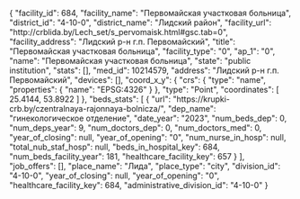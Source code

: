{
    "facility_id": 684,
    "facility_name": "Первомайская участковая больница",
    "district_id": "4-10-0",
    "district_name": "Лидский район",
    "facility_url": "http:\/\/crblida.by\/Lech_set\/s_pervomaisk.html#gsc.tab=0",
    "facility_address": "Лидский р-н г.п. Первомайский",
    "title": "Первомайская участковая больница",
    "facility_type": "0",
    "ap_1": "0",
    "name": "Первомайская участковая больница",
    "state": "public institution",
    "stats": [],
    "med_id": 10214579,
    "address": "Лидский р-н г.п. Первомайский",
    "devices": [],
    "coord_x_y": {
        "crs": {
            "type": "name",
            "properties": {
                "name": "EPSG:4326"
            }
        },
        "type": "Point",
        "coordinates": [
            25.4144,
            53.8922
        ]
    },
    "beds_stats": [
        {
            "url": "https:\/\/krupki-crb.by\/czentralnaya-rajonnaya-bolnicza\/",
            "dep_name": "гинекологическое отделение",
            "date_year": "2023",
            "num_beds_dep": 0,
            "num_deps_year": 9,
            "num_doctors_dep": 0,
            "num_doctors_med": 0,
            "year_of_closing": null,
            "year_of_opening": "0",
            "num_nurse_in_hosp": null,
            "total_nub_staf_hosp": null,
            "beds_in_hospital_key": 684,
            "num_beds_facility_year": 181,
            "healthcare_facility_key": 657
        }
    ],
    "job_offers": [],
    "place_name": "Лида",
    "place_type": "city",
    "division_id": "4-10-0",
    "year_of_closing": null,
    "year_of_opening": "0",
    "healthcare_facility_key": 684,
    "administrative_division_id": "4-10-0"
}